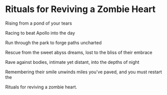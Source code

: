 # Rituals for Reviving a Zombie Heart

Rising from a pond of your tears

Racing to beat Apollo into the day

Run through the park to forge paths uncharted

Rescue from the sweet abyss dreams, lost to the bliss of their embrace

Rave against bodies, intimate yet distant, into the depths of night

Remembering their smile unwinds miles you've paved, and you must restart the

Rituals for reviving a zombie heart.